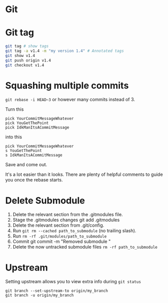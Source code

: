 # Git

# Git tag

```bash
git tag # show tags
git tag -a v1.4 -m "my version 1.4" # Annotated tags
git show v1.4
git push origin v1.4
git checkout v1.4
```

# Squashing multiple commits

`git rebase -i HEAD~3` or however many commits instead of 3.

Turn this
```
pick YourCommitMessageWhatever
pick YouGetThePoint
pick IdkManItsACommitMessage
```
into this
```
pick YourCommitMessageWhatever
s YouGetThePoint
s IdkManItsACommitMessage
```
Save and come out.

It's a lot easier than it looks. There are plenty of helpful comments to guide you once the rebase starts.

# Delete Submodule

1. Delete the relevant section from the .gitmodules file.
2. Stage the .gitmodules changes git add .gitmodules
3. Delete the relevant section from .git/config.
4. Run `git rm --cached path_to_submodule` (no trailing slash).
5. Run `rm -rf .git/modules/path_to_submodule`
6. Commit git commit -m "Removed submodule <name>"
7. Delete the now untracked submodule files
`rm -rf path_to_submodule`

# Upstream

Setting upstream allows you to view extra info during `git status`

```
git branch --set-upstream-to origin/my_branch
git branch -u origin/my_branch
```
